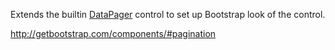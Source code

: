 Extends the builtin [DataPager](/docs/controls/builtin/DataPager) control to set up Bootstrap look of the control.

<http://getbootstrap.com/components/#pagination>